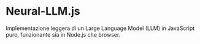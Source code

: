 # Neural-LLM.js
Implementazione leggera di un Large Language Model (LLM) in JavaScript puro, funzionante sia in Node.js che browser.
